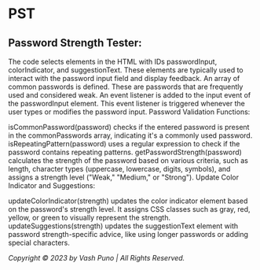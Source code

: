# PST
## Password Strength Tester:

The code selects elements in the HTML with IDs passwordInput, colorIndicator, and suggestionText. These elements are typically used to interact with the password input field and display feedback.
An array of common passwords is defined. These are passwords that are frequently used and considered weak.
An event listener is added to the input event of the passwordInput element. This event listener is triggered whenever the user types or modifies the password input.
Password Validation Functions:

isCommonPassword(password) checks if the entered password is present in the commonPasswords array, indicating it's a commonly used password.
isRepeatingPattern(password) uses a regular expression to check if the password contains repeating patterns.
getPasswordStrength(password) calculates the strength of the password based on various criteria, such as length, character types (uppercase, lowercase, digits, symbols), and assigns a strength level ("Weak," "Medium," or "Strong").
Update Color Indicator and Suggestions:

updateColorIndicator(strength) updates the color indicator element based on the password's strength level. It assigns CSS classes such as gray, red, yellow, or green to visually represent the strength.
updateSuggestions(strength) updates the suggestionText element with password strength-specific advice, like using longer passwords or adding special characters.

*Copyright © 2023 by Vash Puno | All Rights Reserved.*
